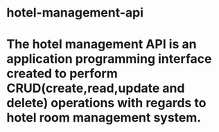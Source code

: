 # hotel-management-api
# The hotel management API is an application programming interface created to perform CRUD(create,read,update and delete) operations with regards to hotel room management system.
